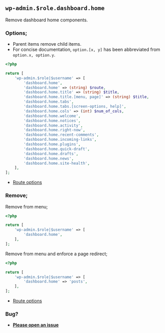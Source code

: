 ## `wp-admin.$role.dashboard.home`

Remove dashboard home components.

### Options;

- Parent items remove child items.
- For concise documentation, `option.[x, y]` has been abbreviated from `option.x, option.y`.

```php
<?php

return [
	'wp-admin.$role|$username' => [
		'dashboard.home',
		'dashboard.home' => (string) $route,
		'dashboard.home.title' => (string) $title,
		'dashboard.home.title.[menu, page]' => (string) $title,
		'dashboard.home.tabs',
		'dashboard.home.tabs.[screen-options, help]',
		'dashboard.home.cols' => (int) $num_of_cols,
		'dashboard.home.welcome',
		'dashboard.home.notices',
		'dashboard.home.activity',
		'dashboard.home.right-now',
		'dashboard.home.recent-comments',
		'dashboard.home.incoming-links',
		'dashboard.home.plugins',
		'dashboard.home.quick-draft',
		'dashboard.home.drafts',
		'dashboard.home.news',
		'dashboard.home.site-health',
	],
];
```

- [Route options](../route-options.md)

### Remove;

Remove from menu;

```php
<?php

return [
	'wp-admin.$role|$username' => [
		'dashboard.home',
	],
];
```

Remove from menu and enforce a page redirect;

```php
<?php

return [
	'wp-admin.$role|$username' => [
		'dashboard.home' => 'posts',
	],
];
```

- [Route options](../route-options.md)

### Bug?

- **[Please open an issue](https://github.com/darrenjacoby/intervention/issues/new?title=[wp-admin.dashboard.home]&labels=bug&assignees=darrenjacoby)**
